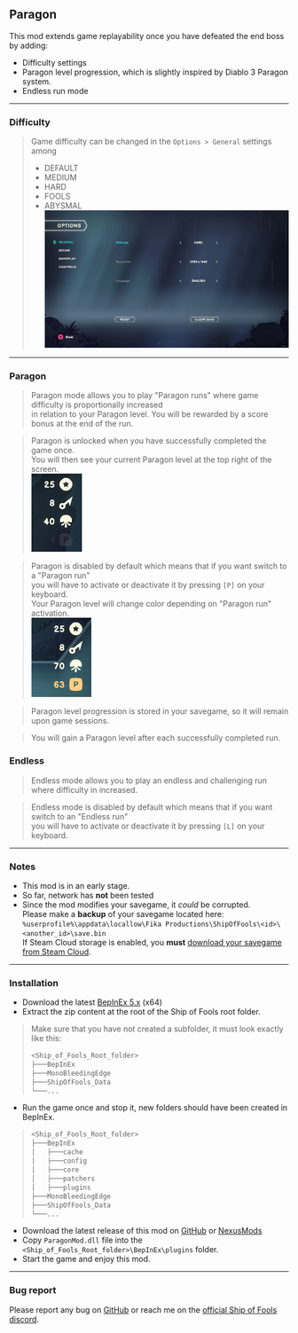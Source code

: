 ## Paragon

This mod extends game replayability once you have defeated the end boss by adding:
* Difficulty settings
* Paragon level progression, which is slightly inspired by Diablo 3 Paragon system.
* Endless run mode

---

### Difficulty

> Game difficulty can be changed in the `Options > General` settings among
> * DEFAULT
> * MEDIUM
> * HARD
> * FOOLS
> * ABYSMAL\
> ![Paragon difficulty](./img/Paragon.Difficulty.png "Paragon difficulty")

---

### Paragon

> Paragon mode allows you to play "Paragon runs" where game difficulty is proportionally increased\
> in relation to your Paragon level. You will be rewarded by a score bonus at the end of the run.

> Paragon is unlocked when you have successfully completed the game once.\
> You will then see your current Paragon level at the top right of the screen.\
> ![Paragon unlocked](./img/Paragon.Unlocked.png "Paragon unlocked")

> Paragon is disabled by default which means that if you want switch to a "Paragon run"\
> you will have to activate or deactivate it by pressing `[P]` on your keyboard.\
> Your Paragon level will change color depending on "Paragon run" activation.\
>  ![Paragon enabled](./img/Paragon.Enabled.png "Paragon enabled")

> Paragon level progression is stored in your savegame, so it will remain upon game sessions.

> You will gain a Paragon level after each successfully completed run.

### Endless

> Endless mode allows you to play an endless and challenging run where difficulty in increased.

> Endless mode is disabled by default which means that if you want switch to an "Endless run"\
> you will have to activate or deactivate it by pressing `[L]` on your keyboard.

---

### Notes

* This mod is in an early stage.
* So far, network has **not** been tested
* Since the mod modifies your savegame, it _could_ be corrupted.\
  Please make a **backup** of your savegame located here:\
  `%userprofile%\appdata\locallow\Fika Productions\ShipOfFools\<id>\<another_id>\save.bin`\
  If Steam Cloud storage is enabled, you **must** [download your savegame from Steam Cloud](https://www.howtogeek.com/428491/how-to-download-your-save-games-from-steam-cloud/).

---

### Installation

* Download the latest [BepInEx 5.x](https://github.com/BepInEx/BepInEx/releases/tag/v5.4.21) (x64)
* Extract the zip content at the root of the Ship of Fools root folder.
> Make sure that you have not created a subfolder, it must look exactly like this:
> ```
> <Ship_of_Fools_Root_folder>
> ├───BepInEx
> ├───MonoBleedingEdge
> ├───ShipOfFools_Data
> └───...
> ```
* Run the game once and stop it, new folders should have been created in BepInEx.
> ```
> <Ship_of_Fools_Root_folder>
> ├───BepInEx
> │   ├───cache
> │   ├───config
> │   ├───core
> │   ├───patchers
> │   ├───plugins
> ├───MonoBleedingEdge
> ├───ShipOfFools_Data
> └───...
> ```
* Download the latest release of this mod on [GitHub](https://github.com/laymain/ship-of-fools-mods/releases)
or [NexusMods](https://www.nexusmods.com//mods/2&game_id=5178)
* Copy `ParagonMod.dll` file into the `<Ship_of_Fools_Root_folder>\BepInEx\plugins` folder.
* Start the game and enjoy this mod.

---

### Bug report

Please report any bug on [GitHub](https://github.com/laymain/ship-of-fools-mods/issues) or reach me on the [official Ship of Fools discord](https://discord.gg/gSnbGNheRk).
